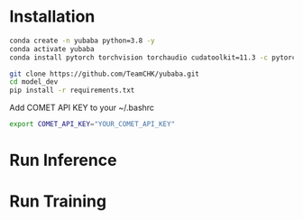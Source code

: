 # Installation

```bash
conda create -n yubaba python=3.8 -y
conda activate yubaba
conda install pytorch torchvision torchaudio cudatoolkit=11.3 -c pytorch

git clone https://github.com/TeamCHK/yubaba.git
cd model_dev
pip install -r requirements.txt
```

Add COMET API KEY to your ~/.bashrc
```bash
export COMET_API_KEY="YOUR_COMET_API_KEY"
```
# Run Inference


# Run Training
